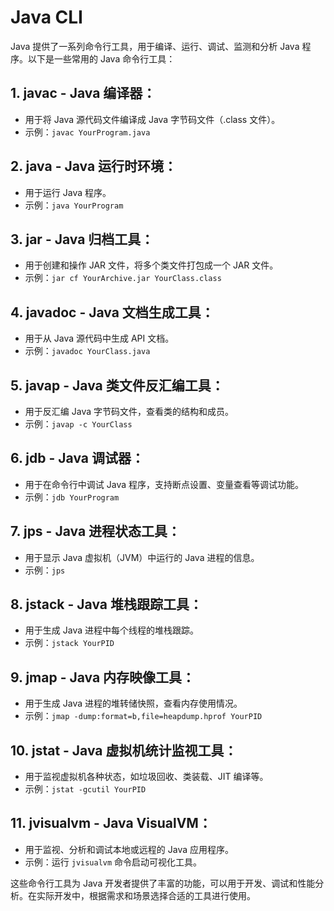 # Java CLI

Java 提供了一系列命令行工具，用于编译、运行、调试、监测和分析 Java 程序。以下是一些常用的 Java 命令行工具：

## 1. **javac - Java 编译器：**
   - 用于将 Java 源代码文件编译成 Java 字节码文件（.class 文件）。
   - 示例：`javac YourProgram.java`

## 2. **java - Java 运行时环境：**
   - 用于运行 Java 程序。
   - 示例：`java YourProgram`

## 3. **jar - Java 归档工具：**
   - 用于创建和操作 JAR 文件，将多个类文件打包成一个 JAR 文件。
   - 示例：`jar cf YourArchive.jar YourClass.class`

## 4. **javadoc - Java 文档生成工具：**
   - 用于从 Java 源代码中生成 API 文档。
   - 示例：`javadoc YourClass.java`

## 5. **javap - Java 类文件反汇编工具：**
   - 用于反汇编 Java 字节码文件，查看类的结构和成员。
   - 示例：`javap -c YourClass`

## 6. **jdb - Java 调试器：**
   - 用于在命令行中调试 Java 程序，支持断点设置、变量查看等调试功能。
   - 示例：`jdb YourProgram`

## 7. **jps - Java 进程状态工具：**
   - 用于显示 Java 虚拟机（JVM）中运行的 Java 进程的信息。
   - 示例：`jps`

## 8. **jstack - Java 堆栈跟踪工具：**
   - 用于生成 Java 进程中每个线程的堆栈跟踪。
   - 示例：`jstack YourPID`

## 9. **jmap - Java 内存映像工具：**
   - 用于生成 Java 进程的堆转储快照，查看内存使用情况。
   - 示例：`jmap -dump:format=b,file=heapdump.hprof YourPID`

## 10. **jstat - Java 虚拟机统计监视工具：**
   - 用于监视虚拟机各种状态，如垃圾回收、类装载、JIT 编译等。
   - 示例：`jstat -gcutil YourPID`

## 11. **jvisualvm - Java VisualVM：**
   - 用于监视、分析和调试本地或远程的 Java 应用程序。
   - 示例：运行 `jvisualvm` 命令启动可视化工具。

这些命令行工具为 Java 开发者提供了丰富的功能，可以用于开发、调试和性能分析。在实际开发中，根据需求和场景选择合适的工具进行使用。